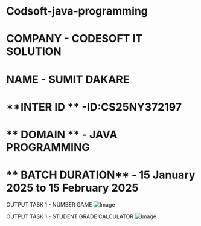 # Codsoft-java-programming 

# **COMPANY** - CODESOFT IT SOLUTION

# **NAME** - SUMIT DAKARE

# **INTER ID ** -ID:CS25NY372197

# ** DOMAIN ** - JAVA PROGRAMMING

# ** BATCH DURATION** - 15 January 2025 to 15 February 2025


OUTPUT TASK 1 - NUMBER GAME 
![Image](https://github.com/user-attachments/assets/97dd8b7a-846d-4f1a-becf-64f15fb2c10b)

OUTPUT TASK 1 - STUDENT GRADE CALCULATOR
![Image](https://github.com/user-attachments/assets/79c45147-006d-44df-978b-5adc105c8ac5)
